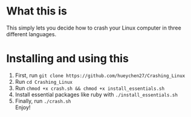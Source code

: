 # What this is
This simply lets you decide how to crash your Linux computer in three different languages.
# Installing and using this
1. First, run `git clone https://github.com/hueychen27/Crashing_Linux`
2. Run `cd Crashing_Linux`
3. Run `chmod +x crash.sh && chmod +x install_essentials.sh`
4. Install essential packages like ruby with `./install_essentials.sh`
5. Finally, run `./crash.sh`  
Enjoy!

